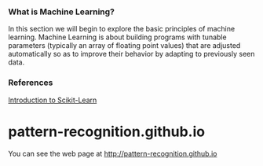 ### What is Machine Learning?
In this section we will begin to explore the basic principles of machine learning. 
Machine Learning is about building programs with tunable parameters (typically an array of floating point values) that are adjusted automatically so as to improve their behavior by adapting to previously seen data.


### References
[Introduction to Scikit-Learn](http://www.astro.washington.edu/users/vanderplas/Astr599/notebooks/17_SklearnIntro)

pattern-recognition.github.io
=============================

You can see the web page at http://pattern-recognition.github.io 


